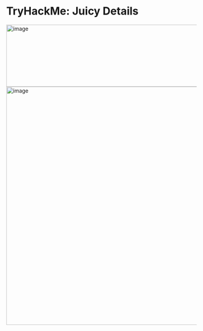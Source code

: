 # TryHackMe: Juicy Details

<img width="760" height="164" alt="image" src="https://github.com/user-attachments/assets/db966d14-0345-4a8c-a748-3d42b9ff11a3" />

<img width="1420" height="630" alt="image" src="https://github.com/user-attachments/assets/6926cff2-489e-44be-808d-a87e51161d9c" />



